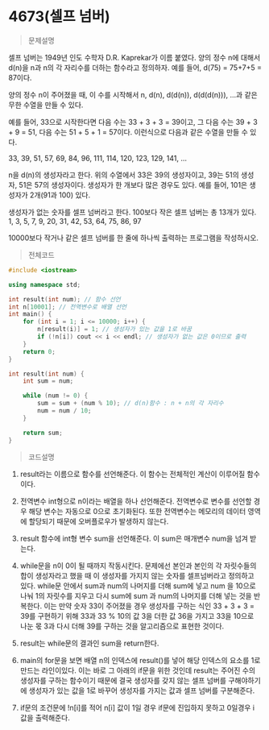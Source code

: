 # 4673(셀프 넘버)

> 문제설명

셀프 넘버는 1949년 인도 수학자 D.R. Kaprekar가 이름 붙였다. 양의 정수 n에 대해서 d(n)을 n과 n의 각 자리수를 더하는 함수라고 정의하자. 예를 들어, d(75) = 75+7+5 = 87이다.

양의 정수 n이 주어졌을 때, 이 수를 시작해서 n, d(n), d(d(n)), d(d(d(n))), ...과 같은 무한 수열을 만들 수 있다. 

예를 들어, 33으로 시작한다면 다음 수는 33 + 3 + 3 = 39이고, 그 다음 수는 39 + 3 + 9 = 51, 다음 수는 51 + 5 + 1 = 57이다. 이런식으로 다음과 같은 수열을 만들 수 있다.

33, 39, 51, 57, 69, 84, 96, 111, 114, 120, 123, 129, 141, ...

n을 d(n)의 생성자라고 한다. 위의 수열에서 33은 39의 생성자이고, 39는 51의 생성자, 51은 57의 생성자이다. 생성자가 한 개보다 많은 경우도 있다. 예를 들어, 101은 생성자가 2개(91과 100) 있다. 

생성자가 없는 숫자를 셀프 넘버라고 한다. 100보다 작은 셀프 넘버는 총 13개가 있다. 1, 3, 5, 7, 9, 20, 31, 42, 53, 64, 75, 86, 97

10000보다 작거나 같은 셀프 넘버를 한 줄에 하나씩 출력하는 프로그램을 작성하시오.

> 전체코드

```c++
#include <iostream>

using namespace std;

int result(int num); // 함수 선언
int n[10001]; // 전역변수로 배열 선언
int main() {
	for (int i = 1; i <= 10000; i++) {
		n[result(i)] = 1; // 생성자가 있는 값을 1로 바꿈
		if (!n[i]) cout << i << endl; // 생성자가 없는 값은 0이므로 출력
	}
	return 0;
}

int result(int num) {
	int sum = num;

	while (num != 0) {
		sum = sum + (num % 10); // d(n)함수 : n + n의 각 자리수
		num = num / 10;
	}

	return sum;
}
```

> 코드설명

1. result라는 이름으로 함수를 선언해준다. 이 함수는 전체적인 계산이 이루어질 함수이다.

2. 전역변수 int형으로 n이라는 배열을 하나 선언해준다. 전역변수로 변수를 선언할 경우 해당 변수는 자동으로 0으로 초기화된다. 또한 전역변수는 메모리의 데이터 영역에 할당되기 때문에 오버플로우가 발생하지 않는다.

3. result 함수에 int형 변수 sum을 선언해준다. 이 sum은 매개변수 num을 넘겨 받는다.

4. while문을 n이 0이 될 때까지 작동시킨다. 문제에선 본인과 본인의 각 자릿수들의 합이 생성자라고 했을 때 이 생성자를 가지지 않는 숫자를 셀프넘버라고 정의하고 있다. while문 안에서 sum과 num의 나머지를 더해  sum에 넣고 num 을 10으로 나눠 1의 자릿수를 지우고 다시 sum에 sum 과 num의 나머지를 더해 넣는 것을 반복한다. 이는 만약 숫자 33이 주어졌을 경우 생성자를 구하는 식인 33 + 3 + 3 = 39를 구현하기 위해 33과 33 % 10의 값 3을 더한 값 36을 가지고 33을 10으로 나눈 몫 3과 다시 더해 39를 구하는 것을 알고리즘으로 표현한 것이다.

5. result는 while문의 결과인 sum을 return한다.

6. main의 for문을 보면 배열 n의 인덱스에 result()를 넣어 해당 인덱스의 요소를 1로 만드는 라인이있다. 이는 바로 그 아래의 if문을 위한 것인데 result는 주어진 수의 생성자를 구하는 함수이기 때문에 결국 생성자를 갖지 않는 셀프 넘버를 구해야하기에 생성자가 있는 값을 1로 바꾸어  생성자를 가지는 값과 셀프 넘버를 구분해준다.

7. if문의 조건문에 !n[i]를 적어 n[i] 값이 1일 경우 if문에 진입하지 못하고 0일경우 i 값을 출력해준다.

   ​